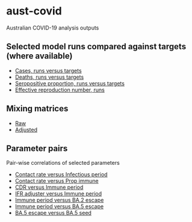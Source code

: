 # aust-covid

Australian COVID-19 analysis outputs 

## Selected model runs compared against targets (where available)
- [Cases, runs versus targets](notifications_ma_3dspaghetti.html)
- [Deaths, runs versus targets](deaths_ma_3dspaghetti.html)
- [Seropositive proportion, runs versus targets](adult_seropos_prop_3dspaghetti.html)
- [Effective reproduction number, runs](reproduction_number_3dspaghetti.html)

## Mixing matrices
- [Raw](raw_matrices.html)
- [Adjusted](adjusted_matrices.html)

## Parameter pairs
Pair-wise correlations of selected parameters
- [Contact rate versus Infectious period](corr_contact_rateXinfectious_period.html)
- [Contact rate versus Prop immune](corr_contact_rateXimm_prop.html)
- [CDR versus Immune period](corr_start_cdrXnatural_immunity_period.html)
- [IFR adjuster versus Immune period](corr_ifr_adjusterXnatural_immunity_period.html)
- [Immune period versus BA.2 escape](corr_natural_immunity_periodXba2_escape.html)
- [Immune period versus BA.5 escape](corr_natural_immunity_periodXba5_escape.html)
- [BA.5 escape versus BA.5 seed](corr_ba5_escapeXba5_seed_time.html)
